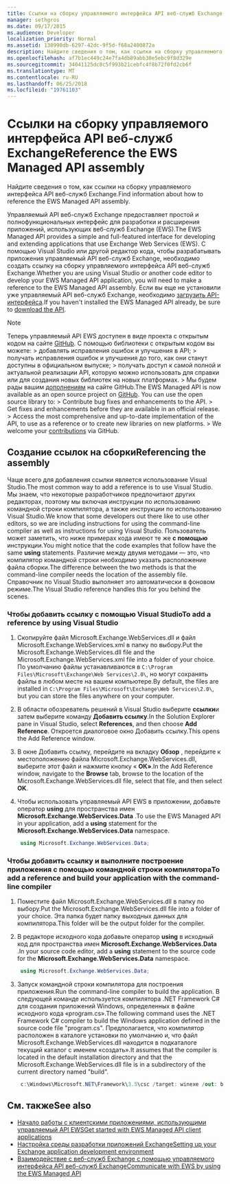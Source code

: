 ```yaml
---
title: Ссылки на сборку управляемого интерфейса API веб-служб Exchange
manager: sethgros
ms.date: 09/17/2015
ms.audience: Developer
localization_priority: Normal
ms.assetid: 130990db-6297-42dc-9f5d-f68a2400872a
description: Найдите сведения о том, как ссылки на сборку управляемого интерфейса API веб-служб Exchange.
ms.openlocfilehash: af7b1ec449c24e7fa4db89abb30e5ebc9f8d329e
ms.sourcegitcommit: 34041125dc8c5f993b21cebfc4f8b72f0fd2cb6f
ms.translationtype: MT
ms.contentlocale: ru-RU
ms.lasthandoff: 06/25/2018
ms.locfileid: "19761103"
---
```

# <a name="reference-the-ews-managed-api-assembly"></a><span data-ttu-id="ca96f-103">Ссылки на сборку управляемого интерфейса API веб-служб Exchange</span><span class="sxs-lookup"><span data-stu-id="ca96f-103">Reference the EWS Managed API assembly</span></span>

<span data-ttu-id="ca96f-104">Найдите сведения о том, как ссылки на сборку управляемого интерфейса API веб-служб Exchange.</span><span class="sxs-lookup"><span data-stu-id="ca96f-104">Find information about how to reference the EWS Managed API assembly.</span></span>
  
<span data-ttu-id="ca96f-105">Управляемый API веб-служб Exchange предоставляет простой и полнофункциональных интерфейс для разработки и расширения приложений, использующих веб-служб Exchange (EWS).</span><span class="sxs-lookup"><span data-stu-id="ca96f-105">The EWS Managed API provides a simple and full-featured interface for developing and extending applications that use Exchange Web Services (EWS).</span></span> <span data-ttu-id="ca96f-106">С помощью Visual Studio или другой редактор кода, чтобы разрабатывать приложения управляемый API веб-служб Exchange, необходимо создать ссылку на сборку управляемого интерфейса API веб-служб Exchange.</span><span class="sxs-lookup"><span data-stu-id="ca96f-106">Whether you are using Visual Studio or another code editor to develop your EWS Managed API application, you will need to make a reference to the EWS Managed API assembly.</span></span> <span data-ttu-id="ca96f-107">Если вы еще не установили уже управляемый API веб-служб Exchange, необходимо [загрузить API-интерфейса](http://aka.ms/ews-managed-api-readme).</span><span class="sxs-lookup"><span data-stu-id="ca96f-107">If you haven't installed the EWS Managed API already, be sure to [download the API](http://aka.ms/ews-managed-api-readme).</span></span>
  
> [!NOTE]
>  <span data-ttu-id="ca96f-p102"> Теперь управляемый API EWS доступен в виде проекта с открытым кодом на сайте [GitHub](https://github.com/officedev/ews-managed-api). С помощью библиотеки с открытым кодом вы можете: >  добавлять исправления ошибок и улучшения в API; >  получать исправления ошибок и улучшения до того, как они станут доступны в официальном выпуске; >  получать доступ к самой полной и актуальной реализации API, которую можно использовать для справки или для создания новых библиотек на новых платформах. >  Мы будем рады вашим [дополнениям](https://github.com/OfficeDev/ews-managed-api/blob/master/CONTRIBUTING.md) на сайте GitHub.</span><span class="sxs-lookup"><span data-stu-id="ca96f-p102">The EWS Managed API is now available as an open source project on [GitHub](https://github.com/officedev/ews-managed-api). You can use the open source library to: >  Contribute bug fixes and enhancements to the API. >  Get fixes and enhancements before they are available in an official release. >  Access the most comprehensive and up-to-date implementation of the API, to use as a reference or to create new libraries on new platforms. >  We welcome your [contributions](https://github.com/OfficeDev/ews-managed-api/blob/master/CONTRIBUTING.md) via GitHub.</span></span> 
  
## <a name="referencing-the-assembly"></a><span data-ttu-id="ca96f-113">Создание ссылок на сборки</span><span class="sxs-lookup"><span data-stu-id="ca96f-113">Referencing the assembly</span></span>

<span data-ttu-id="ca96f-114">Чаще всего для добавления ссылки является использование Visual Studio.</span><span class="sxs-lookup"><span data-stu-id="ca96f-114">The most common way to add a reference is to use Visual Studio.</span></span> <span data-ttu-id="ca96f-115">Мы знаем, что некоторые разработчиков предпочитают других редакторах, поэтому мы включая инструкции по использованию командной строки компилятора, а также инструкции по использованию Visual Studio.</span><span class="sxs-lookup"><span data-stu-id="ca96f-115">We know that some developers out there like to use other editors, so we are including instructions for using the command-line compiler as well as instructions for using Visual Studio.</span></span> <span data-ttu-id="ca96f-116">Пользователь может заметить, что ниже примерах кода имеют те же **с помощью** инструкции.</span><span class="sxs-lookup"><span data-stu-id="ca96f-116">You might notice that the code examples that follow have the same **using** statements.</span></span> <span data-ttu-id="ca96f-117">Различие между двумя методами — это, что компилятор командной строки необходимо указать расположение файла сборки.</span><span class="sxs-lookup"><span data-stu-id="ca96f-117">The difference between the two methods is that the command-line compiler needs the location of the assembly file.</span></span> <span data-ttu-id="ca96f-118">Справочник по Visual Studio выполняет это автоматически в фоновом режиме.</span><span class="sxs-lookup"><span data-stu-id="ca96f-118">The Visual Studio reference handles this for you behind the scenes.</span></span> 
  
### <a name="to-add-a-reference-by-using-visual-studio"></a><span data-ttu-id="ca96f-119">Чтобы добавить ссылку с помощью Visual Studio</span><span class="sxs-lookup"><span data-stu-id="ca96f-119">To add a reference by using Visual Studio</span></span>

1. <span data-ttu-id="ca96f-120">Скопируйте файл Microsoft.Exchange.WebServices.dll и файл Microsoft.Exchange.WebServices.xml в папку по выбору.</span><span class="sxs-lookup"><span data-stu-id="ca96f-120">Put the Microsoft.Exchange.WebServices.dll file and the Microsoft.Exchange.WebServices.xml file into a folder of your choice.</span></span> <span data-ttu-id="ca96f-121">По умолчанию файлы устанавливаются в `C:\Program Files\Microsoft\Exchange\Web Services\2.0\`, но могут сохранять файлы в любом месте на вашем компьютере.</span><span class="sxs-lookup"><span data-stu-id="ca96f-121">By default, the files are installed in  `C:\Program Files\Microsoft\Exchange\Web Services\2.0\`, but you can store the files anywhere on your computer.</span></span>
    
2. <span data-ttu-id="ca96f-122">В области обозреватель решений в Visual Studio выберите **ссылки**и затем выберите команду **Добавить ссылку**.</span><span class="sxs-lookup"><span data-stu-id="ca96f-122">In the Solution Explorer pane in Visual Studio, select **References**, and then choose **Add Reference**.</span></span> <span data-ttu-id="ca96f-123">Откроется диалоговое окно Добавить ссылку.</span><span class="sxs-lookup"><span data-stu-id="ca96f-123">This opens the Add Reference window.</span></span>
    
3. <span data-ttu-id="ca96f-124">В окне Добавить ссылку, перейдите на вкладку **Обзор** , перейдите к местоположению файла Microsoft.Exchange.WebServices.dll, выберите этот файл и нажмите кнопку « **ОК»**.</span><span class="sxs-lookup"><span data-stu-id="ca96f-124">In the Add Reference window, navigate to the **Browse** tab, browse to the location of the Microsoft.Exchange.WebServices.dll file, select that file, and then select **OK**.</span></span> 
    
4. <span data-ttu-id="ca96f-125">Чтобы использовать управляемый API EWS в приложении, добавьте оператор **using** для пространства имен **Microsoft.Exchange.WebServices.Data** .</span><span class="sxs-lookup"><span data-stu-id="ca96f-125">To use the EWS Managed API in your application, add a **using** statement for the **Microsoft.Exchange.WebServices.Data** namespace.</span></span> 
    
   ```cs
    using Microsoft.Exchange.WebServices.Data;
   ```

### <a name="to-add-a-reference-and-build-your-application-with-the-command-line-compiler"></a><span data-ttu-id="ca96f-126">Чтобы добавить ссылку и выполните построение приложения с помощью командной строки компилятора</span><span class="sxs-lookup"><span data-stu-id="ca96f-126">To add a reference and build your application with the command-line compiler</span></span>

1. <span data-ttu-id="ca96f-127">Поместите файл Microsoft.Exchange.WebServices.dll в папку по выбору.</span><span class="sxs-lookup"><span data-stu-id="ca96f-127">Put the Microsoft.Exchange.WebServices.dll file into a folder of your choice.</span></span> <span data-ttu-id="ca96f-128">Эта папка будет папку выходных данных для компилятора.</span><span class="sxs-lookup"><span data-stu-id="ca96f-128">This folder will be the output folder for the compiler.</span></span>
    
2. <span data-ttu-id="ca96f-129">В редакторе исходного кода добавьте оператор **using** в исходный код для пространства имен **Microsoft.Exchange.WebServices.Data** .</span><span class="sxs-lookup"><span data-stu-id="ca96f-129">In your source code editor, add a **using** statement to the source code for the **Microsoft.Exchange.WebServices.Data** namespace.</span></span> 
    
   ```cs
    using Microsoft.Exchange.WebServices.Data;
   ```

3. <span data-ttu-id="ca96f-130">Запуск командной строки компилятора для построения приложения.</span><span class="sxs-lookup"><span data-stu-id="ca96f-130">Run the command-line compiler to build the application.</span></span> <span data-ttu-id="ca96f-131">В следующей команде используется компилятора .NET Framework C# для создания приложений Windows, определенных в файле исходного кода «program.cs».</span><span class="sxs-lookup"><span data-stu-id="ca96f-131">The following command uses the .NET Framework C# compiler to build the Windows application defined in the source code file "program.cs".</span></span> <span data-ttu-id="ca96f-132">Предполагается, что компилятор расположен в каталоге установки по умолчанию и, что файл Microsoft.Exchange.WebServices.dll находится в подкаталоге текущий каталог с именем «создать».</span><span class="sxs-lookup"><span data-stu-id="ca96f-132">It assumes that the compiler is located in the default installation directory and that the Microsoft.Exchange.WebServices.dll file is in a subdirectory of the current directory named "build".</span></span>
    
   ```cs
    c:\Windows\Microsoft.NET\Framework\3.5\csc /target: winexe /out: build\testApplication /reference: build\Microsoft.Exchange.WebServices.dll program.cs
   ```

## <a name="see-also"></a><span data-ttu-id="ca96f-133">См. также</span><span class="sxs-lookup"><span data-stu-id="ca96f-133">See also</span></span>

- [<span data-ttu-id="ca96f-134">Начало работы с клиентскими приложениями, использующими управляемый API EWS</span><span class="sxs-lookup"><span data-stu-id="ca96f-134">Get started with EWS Managed API client applications</span></span>](get-started-with-ews-managed-api-client-applications.md)    
- [<span data-ttu-id="ca96f-135">Настройка среды разработки приложений Exchange</span><span class="sxs-lookup"><span data-stu-id="ca96f-135">Setting up your Exchange application development environment</span></span>](setting-up-your-exchange-application-development-environment.md)   
- [<span data-ttu-id="ca96f-136">Взаимодействие с веб-служб Exchange с помощью управляемого интерфейса API веб-служб Exchange</span><span class="sxs-lookup"><span data-stu-id="ca96f-136">Communicate with EWS by using the EWS Managed API</span></span>](how-to-communicate-with-ews-by-using-the-ews-managed-api.md)
    

